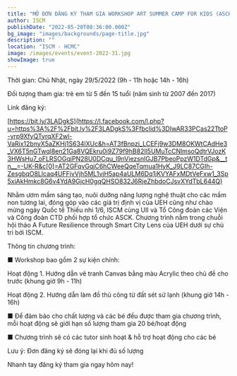 ```yaml
---
title: "MỞ ĐƠN ĐĂNG KÝ THAM GIA WORKSHOP ART SUMMER CAMP FOR KIDS (ASCK)"
author: ISCM
publishDate: "2022-05-20T08:36:00.000Z"
bg_image: "images/backgrounds/page-title.jpg"
description: "" 
location: "ISCM - HCMC"
image: /images/events/event-2022-31.jpg
showImage: true
---
```

Thời gian: Chủ Nhật, ngày 29/5/2022 (9h - 11h hoặc 14h - 16h)

Đối tượng tham gia: trẻ em từ 5 đến 15 tuổi (năm sinh từ 2007 đến 2017)

Link đăng ký:

[https://bit.ly/3LADgkS](https://l.facebook.com/l.php?u=https%3A%2F%2Fbit.ly%2F3LADgkS%3Ffbclid%3DIwAR33PCas22TtoP-yrp9XfyQTyrqXF2wl-VaRix12bnyX5aZKHj1S634lXUc&h=AT3fBnpzj_LCEFj9w3DM8OKWtCAdHe3_VX6T5nGTwql8en21Ga8VQEkru0i9Z79f9hB82Il5UMuTcCNlmsoQdtrVJozK3HWsHu7_oFLRSOGqjPN28U0DCqu_l9nViezsnlGJB7PbeoPpzW1DTdGp&__tn__=-UK-R&c[0]=AT2GFqvGqjC6hCWeeQqeTqmua1HyK_J9LC87CGIh-ZesgbqO8Llcaq4UFFjvVjh5ML1vjH5ap4aULM6Dq1jKVYAFxMDtVeFxw1_3Sp5xiAkHmkc8G6v4YdA9GjcH0gqQHSO832J6RjeZhbdoCJsvXYdTbL644Q)

Nhằm ươm mầm sáng tạo, nuôi dưỡng năng lượng nghệ thuật cho các mầm non tương lai, đóng góp vào các giá trị định vị của UEH cũng như chào mừng ngày Quốc tế Thiếu nhi 1/6, ISCM cùng UII và Tổ Công đoàn các Viện và Công đoàn CTD phối hợp tổ chức ASCK. Chương trình nằm trong chuỗi hội thảo A Future Resilience through Smart City Lens của UEH dưới sự chủ trì bởi ISCM.

Thông tin chương trình:

■ Workshop bao gồm 2 sự kiện chính:

Hoạt động 1. Hướng dẫn vẽ tranh Canvas bằng màu Acrylic theo chủ đề cho trước (khung giờ 9h - 11h)

Hoạt động 2. Hướng dẫn làm đồ thủ công từ đất sét sứ lạnh (khung giờ 14h - 16h)

■ Để đảm bảo cho chất lượng và các bé đều được tham gia chương trình, mỗi hoạt động sẽ giới hạn số lượng tham gia 20 bé/hoạt động

■ Chương trình sẽ có các tutor sinh hoạt & hỗ trợ hoạt động cho các bé

Lưu ý: Đơn đăng ký sẽ đóng lại khi đủ số lượng

Nhanh tay đăng ký tham gia ngay hôm nay!